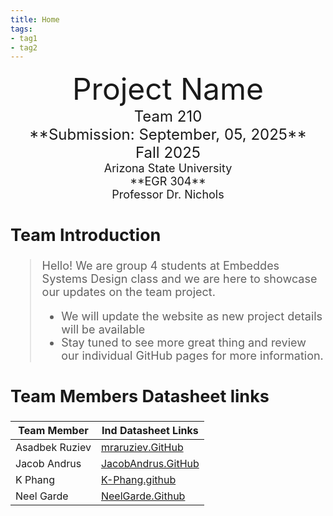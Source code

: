 ```yaml
---
title: Home
tags:
- tag1
- tag2
---
```

<center>
<font size="8">Project Name<br>
<font size="5">Team 210<br>
**Submission: September, 05, 2025**<br>
Fall 2025<br>
<font size="4">Arizona State University<br>
**EGR 304**<br>
Professor Dr. Nichols<br>
  

</center>

## Team Introduction
> Hello! We are group 4 students at Embeddes Systems Design class and we are here to showcase our updates on the team project.<br>
>    * We will update the website as new project details will be available<br>
>    * Stay tuned to see more great thing and review our individual GitHub pages for more information.


## Team Members Datasheet links

| **Team Member**        |**Ind Datasheet Links** |
| ---------------------- | -----------------------|
| Asadbek Ruziev               | [mraruziev.GitHub](https://mraruziev.github.io/) |
| Jacob Andrus                 | [JacobAndrus.GitHub](https://jandrus4.github.io/)                    |
| K Phang                | [K-Phang.github](https://K-Phang.github.io) |
| Neel Garde               | [NeelGarde.Github](https://github.com/NeelGarde/NeelGarde) |
